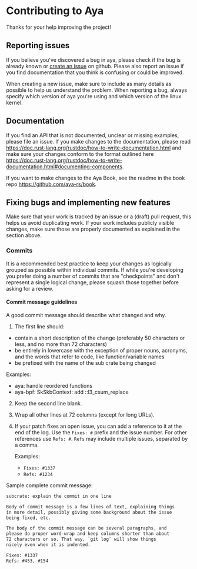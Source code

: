 # Contributing to Aya

Thanks for your help improving the project!

## Reporting issues

If you believe you've discovered a bug in aya, please check if the bug is
already known or [create an issue](https://github.com/aya-rs/aya/issues) on
github. Please also report an issue if you find documentation that you think is
confusing or could be improved.

When creating a new issue, make sure to include as many details as possible to
help us understand the problem. When reporting a bug, always specify which
version of aya you're using and which version of the linux kernel.

## Documentation

If you find an API that is not documented, unclear or missing examples, please
file an issue. If you make changes to the documentation, please read
https://doc.rust-lang.org/rustdoc/how-to-write-documentation.html and make sure
your changes conform to the format outlined here
https://doc.rust-lang.org/rustdoc/how-to-write-documentation.html#documenting-components.

If you want to make changes to the Aya Book, see the readme in the book repo
https://github.com/aya-rs/book.

## Fixing bugs and implementing new features

Make sure that your work is tracked by an issue or a (draft) pull request, this
helps us avoid duplicating work. If your work includes publicly visible changes,
make sure those are properly documented as explained in the section above.

### Commits

It is a recommended best practice to keep your changes as logically grouped as
possible within individual commits. If while you're developing you prefer doing
a number of commits that are "checkpoints" and don't represent a single logical
change, please squash those together before asking for a review.

#### Commit message guidelines

A good commit message should describe what changed and why.

1. The first line should:

  * contain a short description of the change (preferably 50 characters or less,
    and no more than 72 characters)
  * be entirely in lowercase with the exception of proper nouns, acronyms, and
    the words that refer to code, like function/variable names
  * be prefixed with the name of the sub crate being changed

  Examples:

  * aya: handle reordered functions
  * aya-bpf: SkSkbContext: add ::l3_csum_replace

2. Keep the second line blank.
3. Wrap all other lines at 72 columns (except for long URLs).
4. If your patch fixes an open issue, you can add a reference to it at the end
   of the log. Use the `Fixes: #` prefix and the issue number. For other
   references use `Refs: #`. `Refs` may include multiple issues, separated by a
   comma.

   Examples:

   - `Fixes: #1337`
   - `Refs: #1234`

Sample complete commit message:

```txt
subcrate: explain the commit in one line

Body of commit message is a few lines of text, explaining things
in more detail, possibly giving some background about the issue
being fixed, etc.

The body of the commit message can be several paragraphs, and
please do proper word-wrap and keep columns shorter than about
72 characters or so. That way, `git log` will show things
nicely even when it is indented.

Fixes: #1337
Refs: #453, #154
```
